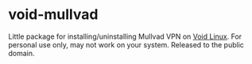 # void-mullvad

Little package for installing/uninstalling Mullvad VPN on [Void Linux](https://voidlinux.org/). For personal use only, may not work on your system. Released to the public domain.
